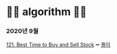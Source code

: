 # 🌟🌟 algorithm 🌟🌟

### 2020년 9월
[121. Best Time to Buy and Sell Stock](https://leetcode.com/problems/best-time-to-buy-and-sell-stock/) ➖ [풀이](https://github.com/tudiiii/algorithm/blob/master/leetcode/src/Leetcode_121.java)